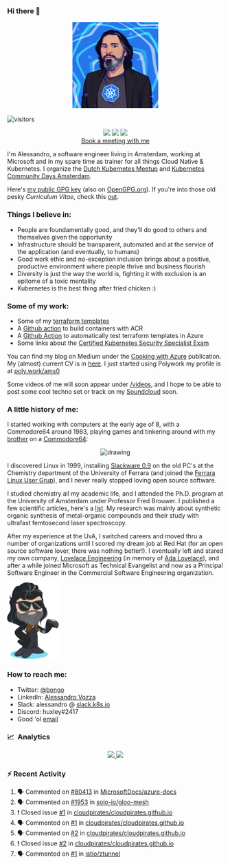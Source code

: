 ### Hi there 👋

<p align="center"><img src="images/me2.png" width="200">

![visitors](https://visitor-badge.glitch.me/badge?page_id=ams0.ams0) <p align="center">
<a href= "https://medium.com/cooking-with-azure"><img src="https://img.icons8.com/windows/32/000000/medium.png"/></a>
<a href= "https://www.twitter.com/bongo"><img src="https://img.icons8.com/material-outlined/32/000000/twitter.png"/></a>
<a href= "https://www.linkedin.com/in/alessandrovozza"><img src="https://img.icons8.com/metro/26/000000/linkedin.png"/></a>
<br><a href= "https://calendly.com/cloudpirates/30min">Book a meeting with me</a>
</p>

I'm Alessandro, a software engineer living in Amsterdam, working at Microsoft and in my spare time as trainer for all things Cloud Native & Kubernetes. I organize the [Dutch Kubernetes Meetup](https://www.meetup.com/Dutch-Kubernetes-Meetup/) and [Kubernetes Community Days Amsterdam](https://kubernetescommunitydays.org/events/2021-amsterdam/).

Here's [my public GPG key](files/gpgkey.pub) (also on [OpenGPG.org](https://keys.openpgp.org/verify/hTwPB9RLSEjw2OEa6XDE0QRHPK3i3i1HbInXlJ5iBlc)). If you're into those old pesky _Curriculum Vitae_, check this [out](https://github.com/ams0/ams0/blob/main/files/CV2023.pdf).

### Things I believe in:

- People are foundamentally good, and they'll do good to others and themselves given the opportunity
- Infrastructure should be transparent, automated and at the service of the application (and eventually, to humans)
- Good work ethic and no-exception inclusion brings about a positive, productive environment where people thrive and business flourish
- Diversity is just the way the world is, fighting it with exclusion is an epitome of a toxic mentality
- Kubernetes is the best thing after fried chicken :)

### Some of my work:

- Some of my [terraform templates](https://github.com/ams0/terraform-templates)
- A [Github action](https://github.com/ams0/acr-task-github-action) to build containers with ACR
- A [Github Action](https://github.com/ams0/terraform-test-in-azure) to automatically test terraform templates in Azure
- Some links about the [Certified Kubernetes Security Specialist Exam](https://github.com/ams0/CKS)

You can find my blog on Medium under the [Cooking with Azure](https://medium.com/cooking-with-azure) publication. My (almost) current CV is in [here](https://github.com/ams0/ams0/blob/main/files/CV2023.pdf). I just started using Polywork my profile is at [poly.work/ams0](https://poly.work/ams0)

Some videos of me will soon appear under [/videos](https://github.com/ams0/ams0/tree/main/videos), and I hope to be able to post some cool techno set or track on my [Soundcloud](https://soundcloud.com/djmon0) soon.

### A little history of me:

I started working with computers at the early age of 8, with a Commodore64 around 1983, playing games and tinkering around with my [brother](https://www.linkedin.com/in/francescovozza/) on a [Commodore64](https://en.wikipedia.org/wiki/Commodore_64):

<center><img src="images/Commodore-64-Computer.png" alt="drawing" width="200"/></center>

I discovered Linux in 1999, installing [Slackware 0.9](http://www.slackware.com/) on the old PC's at the Chemistry department of the University of Ferrara (and joined the [Ferrara Linux User Grup](https://ferrara.linux.it/)), and I never really stopped loving open source software.

I studied chemistry all my academic life, and I attended the Ph.D. program at the University of Amsterdam under Professor Fred Brouwer. I published a few scientific articles, here's a [list](https://www.researchgate.net/scientific-contributions/Alessandro-Vozza-42522315). My research was mainly about synthetic organic synthesis of metal-organic compounds and their study with ultrafast femtosecond laser spectroscopy.

After my experience at the UvA, I switched careers and moved thru a number of organizations until I scored my dream job at Red Hat (for an open source software lover, there was nothing better!). I eventually left and stared my own company, [Lovelace Engineering](http://lovelace.engineering/) (in memory of [Ada Lovelace](https://en.wikipedia.org/wiki/Ada_Lovelace)), and after a while joined Microsoft as Technical Evangelist and now as a Principal Software Engineer in the Commercial Software Engineering organization.

<img src="images/octo.png" alt="drawing" width="120"/>

### How to reach me:

- Twitter: [@bongo](https://twitter.com/bongo)
- LinkedIn: [Alessandro Vozza](https://www.linkedin.com/in/alessandrovozza)
- Slack: alessandro @ [slack.k8s.io](https://slack.k8s.io)
- Discord: huxley#2417
- Good 'ol [email](mailto:alessandro.vozza@microsoft.com)

### 📈 &nbsp;Analytics

<p align="center">
  <a href="https://coderstats.net/github/#ams0">
    <img height="180em" src="https://github-readme-stats-eight-theta.vercel.app/api?username=ams0&show_icons=true&theme=algolia&include_all_commits=true&count_private=true&line_height=26"/>
    <img height="180em" src="https://github-readme-stats-eight-theta.vercel.app/api/top-langs/?username=ams0&layout=compact&langs_count=8&theme=algolia&line_height=26"/>
  </a>
</p>

### :zap: Recent Activity

<!--START_SECTION:activity-->
1. 🗣 Commented on [#80413](https://github.com/MicrosoftDocs/azure-docs/issues/80413) in [MicrosoftDocs/azure-docs](https://github.com/MicrosoftDocs/azure-docs)
2. 🗣 Commented on [#1953](https://github.com/solo-io/gloo-mesh/issues/1953) in [solo-io/gloo-mesh](https://github.com/solo-io/gloo-mesh)
3. ❗️ Closed issue [#1](https://github.com/cloudpirates/cloudpirates.github.io/issues/1) in [cloudpirates/cloudpirates.github.io](https://github.com/cloudpirates/cloudpirates.github.io)
4. 🗣 Commented on [#1](https://github.com/cloudpirates/cloudpirates.github.io/issues/1) in [cloudpirates/cloudpirates.github.io](https://github.com/cloudpirates/cloudpirates.github.io)
5. 🗣 Commented on [#2](https://github.com/cloudpirates/cloudpirates.github.io/issues/2) in [cloudpirates/cloudpirates.github.io](https://github.com/cloudpirates/cloudpirates.github.io)
6. ❗️ Closed issue [#2](https://github.com/cloudpirates/cloudpirates.github.io/issues/2) in [cloudpirates/cloudpirates.github.io](https://github.com/cloudpirates/cloudpirates.github.io)
7. 🗣 Commented on [#1](https://github.com/istio/ztunnel/issues/1) in [istio/ztunnel](https://github.com/istio/ztunnel)
<!--END_SECTION:activity-->
